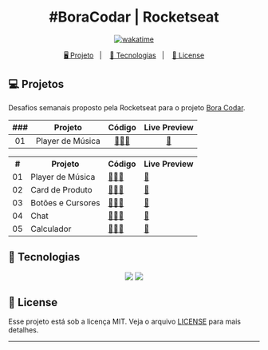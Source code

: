 <h1 align="center">
  #BoraCodar | Rocketseat
</h1>

<p align="center">
  <a href="https://wakatime.com/badge/user/68660678-6b86-4b78-98df-f5f41a37e1bc/project/743a4248-e676-41c8-8eaf-4717da9d465a"><img src="https://wakatime.com/badge/user/68660678-6b86-4b78-98df-f5f41a37e1bc/project/743a4248-e676-41c8-8eaf-4717da9d465a.svg" alt="wakatime"></a>
</p>

<p align="center">
  <a href="#-projeto">🖥️ Projeto</a>&nbsp;&nbsp;&nbsp;|&nbsp;&nbsp;&nbsp;
  <a href="#-tecnologias">🚀 Tecnologias</a>&nbsp;&nbsp;&nbsp;|&nbsp;&nbsp;&nbsp;
  <a href="#-license">📝 License</a>
</p>

## 💻 Projetos

Desafios semanais proposto pela Rocketseat para o projeto [Bora Codar](https://boracodar.dev/).

| ### | Projeto | Código | Live Preview |
| :-: | :-----: | :----: | :----------: |
| 01 | Player de Música | [👨🏿‍💻](https://github.com/BH-Tec/rocketseat-boraCodar/tree/main/desafio-01) | [🏁](https://https://bh-tec.github.io/rocketseat-boraCodar/desafio-01)

<table>
<tr>
    <th>#</th>
    <th>Projeto</th>
    <th>Código</th>
    <th>Live Preview</th>
  </tr>
  <tr>
    <td>01</td>
    <td>Player de Música</td>
    <td>
      <a href="https://github.com/BH-Tec/rocketseat-boraCodar/tree/main/desafio-01">👨🏿‍💻</a>
    </td>
    <td>
      <a href="https://https://bh-tec.github.io/rocketseat-boraCodar/desafio-01">🏁</a>
    </td>
  </tr>
  <tr>
    <td>02</td>
    <td>Card de Produto</td>
    <td>
      <a href="https://github.com/BH-Tec/rocketseat-boraCodar/tree/main/desafio-02">👨🏿‍💻</a>
    </td>
    <td>
      <a href="https://https://bh-tec.github.io/rocketseat-boraCodar/desafio-02">🏁</a>
    </td>
  </tr>
  <tr>
    <td>03</td>
    <td>Botões e Cursores</td>
    <td>
      <a href="https://github.com/BH-Tec/rocketseat-boraCodar/tree/main/desafio-03">👨🏿‍💻</a>
    </td>
    <td>
      <a href="https://https://bh-tec.github.io/rocketseat-boraCodar/desafio-03">🏁</a>
    </td>
  </tr>
  <tr>
    <td>04</td>
    <td>Chat</td>
    <td>
      <a href="https://github.com/BH-Tec/rocketseat-boraCodar/tree/main/desafio-04">👨🏿‍💻</a>
    </td>
    <td>
      <a href="https://https://bh-tec.github.io/rocketseat-boraCodar/desafio-04">🏁</a>
    </td>
  </tr>
  <tr>
    <td>05</td>
    <td>Calculador</td>
    <td>
      <a href="https://github.com/BH-Tec/rocketseat-boraCodar/tree/main/desafio-05">👨🏿‍💻</a>
    </td>
    <td>
      <a href="https://https://bh-tec.github.io/rocketseat-boraCodar/desafio-05">🏁</a>
    </td>
  </tr>
</table>

## 🚀 Tecnologias

<p align="center">
  <img src="https://img.shields.io/badge/html5-%23E34F26.svg?style=for-the-badge&logo=html5&logoColor=white">
  <img src="https://img.shields.io/badge/css3-%231572B6.svg?style=for-the-badge&logo=css3&logoColor=white">
</p>

## 📝 License

Esse projeto está sob a licença MIT. Veja o arquivo [LICENSE](LICENSE) para mais detalhes.

---
